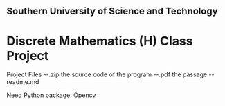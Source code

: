 ## Southern University of Science and Technology 
# Discrete Mathematics (H) Class Project

Project Files
  --.zip the source code of the program
  --.pdf the passage
  -- readme.md


Need Python package:
Opencv
